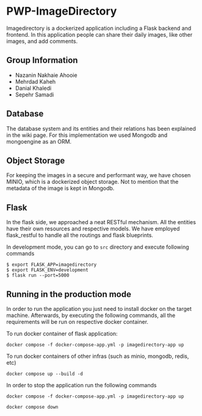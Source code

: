 # PWP-ImageDirectory

Imagedirectory is a dockerized application including a Flask backend and frontend. In this application people can share their daily images, like other images, and add comments.

## Group Information
- Nazanin Nakhaie Ahooie
- Mehrdad Kaheh
- Danial Khaledi
- Sepehr Samadi

## Database
The database system and its entities and their relations has been explained in the wiki page. For this implementation we used Mongodb and mongoengine as an ORM.

## Object Storage
For keeping the images in a secure and performant way, we have chosen MINIO, which is a dockerized object storage. Not to mention that the metadata of the image is kept in Mongodb.

## Flask
In the flask side, we approached a neat RESTful mechanism. All the entities have their own resources and respective models. We have employed flask_restful to handle all the routings and flask blueprints.

In development mode, you can go to `src` directory and execute following commands

```
$ export FLASK_APP=imagedirectory
$ export FLASK_ENV=development
$ flask run --port=5000
```

## Running in the production mode
In order to run the application you just need to install docker on the target machine. Afterwards, by executing the following commands, all the requirements will be run on respective docker container.

To run docker container of flask application:
```
docker compose -f docker-compose-app.yml -p imagedirectory-app up
```

To run docker containers of other infras (such as minio, mongodb, redis, etc)
```
docker compose up --build -d
```

In order to stop the application run the following commands

```
docker compose -f docker-compose-app.yml -p imagedirectory-app up

docker compose down
```